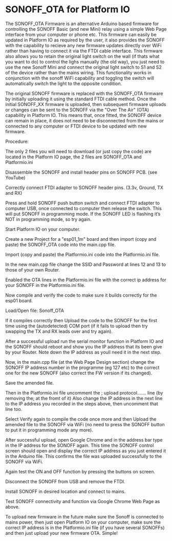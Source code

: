 # SONOFF_OTA for Platform IO
The SONOFF_OTA  Firmware is an alternative Arduino based firmware for controlling the SONOFF Basic (and new Mini) relay using a simple Web Page interface from your computer or phone etc.  This firmware can easily be updated in Platform IO as required by the user, it also provides the SONOFF with the capability to recieve any new firmware updates directly over WiFi rather than having to connect it via the FTDI cable interface.  This firmware also allows you to retain the original light switch on the wall (if thats what you want to do) to control the lighs manually (the old way), you just need to use the new Sonoff Mini and connect the original light switch to S1 and S2 of the device rather than the mains wiring.  This functionality works in conjunction with the sonoff WiFi capability and toggling the switch will automatically switch the light to the opposite condition.

The original SONOFF firmware is replaced with the SONOFF_OTA firmware by initially uploading it using the standard FTDI cable method.
Once the initial SONOFF_XX firmware is uploaded, then subsequent firmware uploads or changes can be sent to the SONOFF  via the "Over The Air" (OTA) capability in Platform IO.  This means that, once fitted, the SONOFF device can remain in place, it does not need to be disconnected from the mains or connected to any computer or FTDI device to be updated with new firmware.

Procedure:

The only 2 files you will need to download (or just copy the code) are located in the Platform IO page, the 2 files are SONOFF_OTA and Platformio.ini

Disassemble the SONOFF and install header pins on SONOFF PCB. (see YouTube)

Correctly connect FTDI adapter to SONOFF header pins. (3.3v, Ground, TX and RX)

Press and hold SONOFF push button switch and connect FTDI adapter to computer USB, once connected to computer then release the switch.  This will put SONOFF in programming mode.  If the SONOFF LED is flashing it’s NOT in programming mode, so try again.

Start Platform IO on your computer.

Create a new Project for a "esp01_1m" board and then import (copy and paste) the SONOFF_OTA code into the main.cpp file.

Import (copy and paste) the Platformio.ini code into the Platformio.ini file.

In the new main.cpp file change the SSID and Password at lines 12 and 13 to those of your own Router.

Enabled the OTA lines in the Platformio.ini file with the correct ip address for your SONOFF in the Platformio.ini file.

Now compile and verify the code to make sure it builds correctly for the esp01 board.

Load/Open file: Sonoff_OTA

If it compiles correctly then Upload the code to the SONOFF for the first time using the (autodetected) COM port (if it fails to upload then try swapping the TX and RX leads over and try again).

After a successful upload run the serial monitor function in Platform IO and the SONOFF should reboot and show you the IP address that its been give by your Router. Note down the IP address as youll need it in the next step.

Now, in the main.cpp file (at the Web Page Design section) change the SONOFF IP address number in the programme (eg 127 etc) to the correct one for the new SONOFF (also correct the FW version if its changed).

Save the amended file.

Then in the Platformio.ini file uncomment the ; upload protocol....... line (by removing the; at the fromt of it)
Also change the IP address in the next line to the IP address you recorded in the steps above, then uncomment that line too. 

Select Verify again to compile the code once more and then Upload the amended file to the SONOFF via WiFi (no need to press the SONOFF button to put it in programming mode any more).

After successful upload, open Google Chrome and in the address bar type in the IP address for the SONOFF again.  This time the SONOFF control screen should open and display the correct IP address as you just entered it in the Arduino file.  This confirms the file was uploaded successfully to the SONOFF via WiFi. 

Again test the ON and OFF function by pressing the buttons on screen. 

Disconnect the SONOFF from USB and remove the FTDI.

Install SONOFF in desired location and connect to mains.

Test SONOFF connectivity and function via Google Chrome Web Page as above.

To upload new firmware in the future make sure the Sonoff is connected to mains power, then just open Platform IO on your computer, make sure the correct IP address is in the Platformio.ini file (if you have several SONOFFs) and then just upload your new firmware OTA. Simple!



